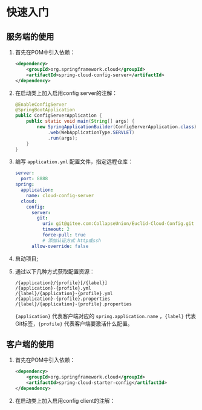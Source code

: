 # 快速入门

## 服务端的使用

1. 首先在POM中引入依赖：  

   ```xml
   <dependency>
       <groupId>org.springframework.cloud</groupId>
       <artifactId>spring-cloud-config-server</artifactId>
   </dependency>
   ```

2. 在启动类上加入启用config server的注解：  

   ```java
   @EnableConfigServer
   @SpringBootApplication
   public ConfigServerApplication {
       public static void main(String[] args) {
           new SpringApplicationBuilder(ConfigServerApplication.class)
               .web(WebApplicationType.SERVLET)
               .run(args);
       }
   }
   ```

3. 编写 `application.yml` 配置文件，指定远程仓库：  

   ```yaml
   server:
     port: 8888
   spring:
     application:
       name: cloud-config-server
     cloud:
       config:
         server:
           git:
             uri: git@gitee.com:CollapseUnion/Euclid-Cloud-Config.git
             timeout: 2
             force-pull: true
             # 添加认证方式 http或ssh
         allow-override: false
   ```

4. 启动项目;

5. 通过以下几种方式获取配置资源：

   ```
   /{application}/{profile}[/{label}]
   /{application}-{profile}.yml
   /{label}/{application}-{profile}.yml
   /{application}-{profile}.properties
   /{label}/{application}-{profile}.properties
   ```

   `{application}` 代表客户端对应的 `spring.application.name` ，`{label}` 代表Git标签，`{profile}` 代表客户端要激活什么配置。

## 客户端的使用

1. 首先在POM中引入依赖：  

   ```xml
   <dependency>
       <groupId>org.springframework.cloud</groupId>
       <artifactId>spring-cloud-starter-config</artifactId>
   </dependency>
   ```

2. 在启动类上加入启用config client的注解：

   ```java
   
   ```

   

